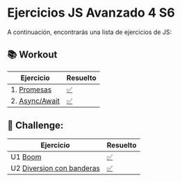 # Ejercicios JS Avanzado 4 S6

A continuación, encontrarás una lista de ejercicios de JS:

## 📚 Workout

| Ejercicio                                                                                                            | Resuelto                                                                                                  |
| -------------------------------------------------------------------------------------------------------------------- | --------------------------------------------------------------------------------------------------------- |
| 1. [Promesas](https://stackblitz.com/edit/sprint-06-01-js-asincronia-y-promesas-ejercicio?file=index.html,script.js) | [✅](https://stackblitz.com/edit/sprint-06-01-js-asincronia-y-promesas-ejercicio-bwuzeuee?file=script.js) |
| 2. [Async/Await](https://stackblitz.com/edit/sprint-06-01-js-async-await-ejercicio?file=index.html,script.js)        | [✅](https://stackblitz.com/edit/sprint-06-01-js-async-await-ejercicio-w2g1bfki?file=script.js)           |

## 🚀 Challenge:

| Ejercicio                                                                                           | Resuelto                                                      |
| --------------------------------------------------------------------------------------------------- | ------------------------------------------------------------- |
| U1 [Boom](https://github.com/TheBridge-FullStackDeveloper/boom)                                     | [✅](https://github.com/CarlosDiazGirol/boom-resolve)         |
| U2 [Diversion con banderas](https://github.com/TheBridge-FullStackDeveloper/diversion-con-banderas) | [✅](https://github.com/CarlosDiazGirol/diversionconbanderas) |
